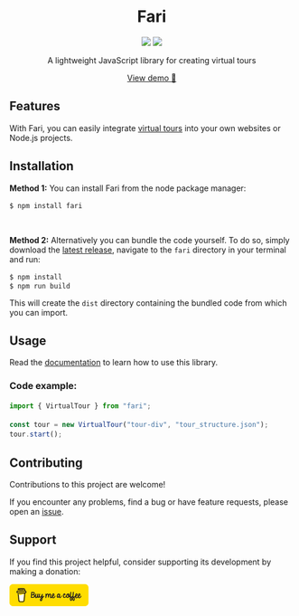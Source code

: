 <div align="center">
<h1>Fari</h1>

<a href="https://www.npmjs.com/package/fari"><img src="https://img.shields.io/npm/dm/fari"/></a>
<a href="LICENSE"><img src="https://img.shields.io/badge/license-Apache%202-blue"/></a>

<p>A lightweight JavaScript library for creating virtual tours</p>

[View demo 🚀](https://en.wikipedia.org/wiki/Virtual_tour)
</div>



## Features

With Fari, you can easily integrate [virtual tours](https://en.wikipedia.org/wiki/Virtual_tour) into your own websites or Node.js projects.

## Installation

**Method 1:** You can install Fari from the node package manager:

```
$ npm install fari
```

<br>

**Method 2:** Alternatively you can bundle the code yourself. To do so, simply download the [latest release](https://github.com/maxmmueller/Fari/releases/latest), navigate to the `fari` directory in your terminal and run:

```
$ npm install
$ npm run build
```

This will create the `dist` directory containing the bundled code from which you can import.

## Usage

Read the [documentation](docs/docs.md) to learn how to use this library.

### Code example:

```js
import { VirtualTour } from "fari";

const tour = new VirtualTour("tour-div", "tour_structure.json");
tour.start();
```

## Contributing

Contributions to this project are welcome!

If you encounter any problems, find a bug or have feature requests, please open an [issue](https://github.com/maxmmueller/fari/issues/new).

## Support

If you find this project helpful, consider supporting its development by making a donation:

<a href="https://www.buymeacoffee.com/maxmmueller" target="_blank">
  <img src="https://raw.githubusercontent.com/maxmmueller/WaveWhisper/main/images/bmac.png" alt="Buy Me A Coffee" style="width: 140px;">
</a>
